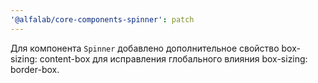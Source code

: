 ```yaml
---
'@alfalab/core-components-spinner': patch
---
```


Для компонента `Spinner` добавлено дополнительное свойство box-sizing: content-box для исправления глобального влияния box-sizing: border-box.


